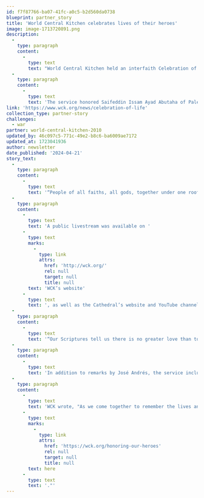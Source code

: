 ```yaml
---
id: f7f87766-ba07-41fc-a0c5-b2d560da0738
blueprint: partner_story
title: 'World Central Kitchen celebrates lives of their heroes'
image: image-1713720891.png
description:
  -
    type: paragraph
    content:
      -
        type: text
        text: "World Central Kitchen held an interfaith Celebration of Life to honor its heroes killed in Gaza last spring. The memorial service was held at the National Cathedral in Washington, DC on Thursday, April 25.\_"
  -
    type: paragraph
    content:
      -
        type: text
        text: 'The service honored Saifeddin Issam Ayad Abutaha of Palestine, John Chapman of Britain, Jacob Flickinger of the U.S. and Canada, Lalzawmi “Zomi” Frankcom of Australia, James Henderson of Britain, James Kirby of Britain, and Damian Soból of Poland.'
link: 'https://www.wck.org/news/celebration-of-life'
collection_type: partner-story
challenges:
  - war
partner: world-central-kitchen-2010
updated_by: 46c097c5-771c-49e2-b8c6-ba6009ae7172
updated_at: 1723041936
author: newsletter
date_published: '2024-04-21'
story_text:
  -
    type: paragraph
    content:
      -
        type: text
        text: '“People of all faiths, all gods, together under one roof will be able to hold our heroes in their hearts at the National Cathedral,” said chef José Andrés, founder of WCK.'
  -
    type: paragraph
    content:
      -
        type: text
        text: 'A public livestream was available on '
      -
        type: text
        marks:
          -
            type: link
            attrs:
              href: 'http://wck.org/'
              rel: null
              target: null
              title: null
        text: 'WCK’s website'
      -
        type: text
        text: ', as well as the Cathedral’s website and YouTube channel. The service was by invitation only. The public was invited to join the service via livestream.'
  -
    type: paragraph
    content:
      -
        type: text
        text: '“Our Scriptures tell us there is no greater love than to lay down one’s life for one’s friends or for those in need,” said The Very Rev. Randy Hollerith, Dean of the Cathedral. “We are honored to open the doors of this Cathedral so the world can come together to honor the sacrifice of these seven brave souls and pray for an end to the war that took their lives.”'
  -
    type: paragraph
    content:
      -
        type: text
        text: 'In addition to remarks by José Andrés, the service included a live performance by Yo-Yo Ma. Prominent faith leaders, including Bishop Mariann Edgar Budde of the Episcopal Diocese of Washington, Cardinal Wilton Gregory of the Roman Catholic Archdiocese of Washington, Rabbi Susan N. Shankman of Washington Hebrew Congregation, and Imam Talib M. Shareef of Masjid Muhammad, The Nation’s Mosque, also participated.'
  -
    type: paragraph
    content:
      -
        type: text
        text: 'WCK wrote, "As we come together to remember the lives and legacies of our colleagues, we invite you to learn more about the lasting impact of these exemplary humanitarians '
      -
        type: text
        marks:
          -
            type: link
            attrs:
              href: 'https://wck.org/honoring-our-heroes'
              rel: null
              target: null
              title: null
        text: here
      -
        type: text
        text: '."'
---
```

